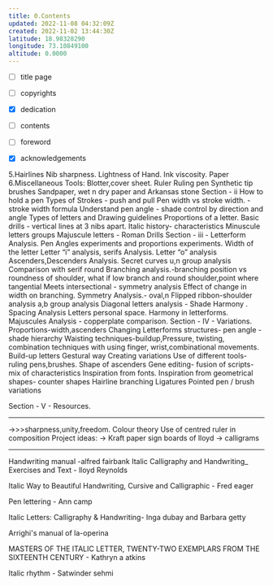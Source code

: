 ```yaml
---
title: 0.Contents
updated: 2022-11-08 04:32:09Z
created: 2022-11-02 13:44:30Z
latitude: 18.98328290
longitude: 73.10849100
altitude: 0.0000
---
```


- [ ] title page
- [ ] copyrights
- [x] dedication
- [ ] contents
- [ ] foreword
- [x] acknowledgements






5.Hairlines
Nib sharpness.
Lightness of Hand.
Ink viscosity.
Paper
6.Miscellaneous Tools:
Blotter,cover sheet.
Ruler
Ruling pen
Synthetic tip brushes
Sandpaper, wet n dry paper and Arkansas stone
Section - ii
How to hold a pen
Types of Strokes - push and pull
Pen width vs stroke width. - stroke width formula
Understand pen angle - shade control by direction and angle
Types of letters and Drawing guidelines
Proportions of a letter.
Basic drills - vertical lines at 3 nibs apart.
Italic history- characteristics
Minuscule letters groups
Majuscule letters - Roman
Drills
Section - iii - Letterform Analysis.
Pen Angles experiments and proportions experiments.
Width of the letter
Letter “i” analysis, serifs Analysis.
Letter “o” analysis
Ascenders,Descenders Analysis.
Secret curves
u,n group analysis
Comparison with serif round
Branching analysis.-branching position vs roundness of shoulder, what if low branch and round shoulder,point where tangential Meets intersectional - symmetry analysis
Effect of  change in width on branching.
Symmetry Analysis.- oval,n
Flipped ribbon-shoulder analysis
a,b group analysis
Diagonal letters analysis - Shade Harmony .
Spacing Analysis
Letters personal space.
Harmony in letterforms.
Majuscules Analysis - copperplate comparison.
Section - IV - Variations.
Proportions-width,ascenders
Changing Letterforms structures-
pen angle - shade hierarchy
Waisting techniques-buildup,Pressure, twisting, combination techniques with using finger, wrist,combinational movements.
Build-up letters
Gestural way
Creating variations
Use of different tools- ruling pens,brushes.
Shape of ascenders
Gene editing- fusion of scripts- mix of characteristics
Inspiration from fonts.
Inspiration from geometrical shapes- counter shapes
Hairline branching
Ligatures
Pointed pen / brush variations

Section - V - Resources.

_________________________________________________________________________
->>>sharpness,unity,freedom.
Colour theory
Use of centred ruler in composition
Project ideas:
-> Kraft paper sign boards of lloyd
-> calligrams
_______________________________________


Handwriting manual -alfred fairbank
Italic Calligraphy and Handwriting_ Exercises and Text - lloyd Reynolds

Italic Way to Beautiful Handwriting, Cursive and Calligraphic - Fred eager

Pen lettering - Ann camp

Italic Letters: Calligraphy & Handwriting- Inga dubay and Barbara getty

Arrighi's manual of la-operina

MASTERS OF THE ITALIC LETTER, TWENTY-TWO EXEMPLARS FROM THE SIXTEENTH CENTURY - Kathryn a atkins

Italic rhythm - Satwinder sehmi


